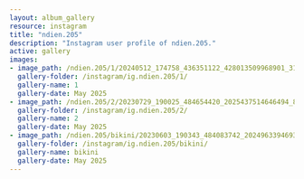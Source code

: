 ```yaml
---
layout: album_gallery
resource: instagram
title: "ndien.205"
description: "Instagram user profile of ndien.205."
active: gallery
images: 
- image_path: /ndien.205/1/20240512_174758_436351122_428013509968901_314200927198893975_n.jpg
  gallery-folder: /instagram/ig.ndien.205/1/
  gallery-name: 1
  gallery-date: May 2025
- image_path: /ndien.205/2/20230729_190025_484654420_2025437514646494_8948155393215508438_n.jpg
  gallery-folder: /instagram/ig.ndien.205/2/
  gallery-name: 2
  gallery-date: May 2025
- image_path: /ndien.205/bikini/20230603_190343_484083742_2024963394693906_8976805770500540487_n.jpg
  gallery-folder: /instagram/ig.ndien.205/bikini/
  gallery-name: bikini
  gallery-date: May 2025
---
```

